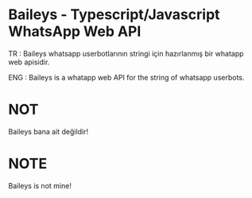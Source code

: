 # Baileys - Typescript/Javascript WhatsApp Web API

TR : Baileys whatsapp userbotlarının stringi için hazırlanmış bir whatapp web apisidir.

ENG : Baileys is a whatapp web API for the string of whatsapp userbots.

# NOT

Baileys bana ait değildir!

# NOTE 

Baileys is not mine!
